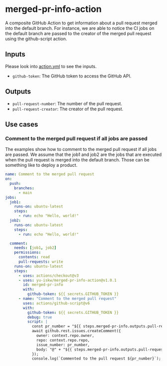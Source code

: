 # merged-pr-info-action

A composite GitHub Action to get information about a pull request merged into the default branch.
For instance, we are able to notice the CI jobs on the default branch are passed to the creator of the merged pull request using the github-script action.

## Inputs
Please look into [action.yml](action.yml) to see the inputs.

- `github-token`: The GitHub token to access the GitHub API.

## Outputs
- `pull-request-number`: The number of the pull request.
- `pull-request-creator`: The creator of the pull request.

## Use cases

### Comment to the merged pull request if all jobs are passed
The examples show how to comment to the merged pull request if all jobs are passed.
We assume that the job1 and job2 are the jobs that are executed when the pull request is merged into the default branch.
Those can be something like to deploy a product.

```yaml
name: Comment to the merged pull request
on:
  push:
    branches:
      - main
jobs:
  job1:
    runs-on: ubuntu-latest
    steps:
      - run: echo "Hello, world!"
  job2:
    runs-on: ubuntu-latest
    steps:
      - run: echo "Hello, world!"

  comment:
    needs: [job1, job2]
    permissions:
      contents: read
      pull-requests: write
    runs-on: ubuntu-latest
    steps:
      - uses: actions/checkout@v3
      - uses: yu-iskw/merged-pr-info-action@v1.0.1
        id: merged-pr-info
        with:
          github-token: ${{ secrets.GITHUB_TOKEN }}
      - name: "Comment to the merged pull request"
        uses: actions/github-script@v6
        with:
          github-token: ${{ secrets.GITHUB_TOKEN }}
          debug: true
          script: |
            const pr_number = "${{ steps.merged-pr-info.outputs.pull-request-number }}";
            await github.rest.issues.createComment({
              owner: context.repo.owner,
              repo: context.repo.repo,
              issue_number: pr_number,
              body: "@" + "${{ steps.merged-pr-info.outputs.pull-request-creator }}" +  " The jobs are passed!"
            });
            console.log(`Commented to the pull request ${pr_number}`);
```
